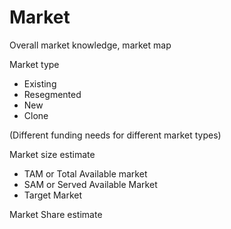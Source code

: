 # Market

Overall market knowledge, market map

Market type
* Existing
* Resegmented
* New
* Clone

(Different funding needs for different market types)

Market size estimate
* TAM or Total Available market
* SAM or Served Available Market
* Target Market

Market Share estimate
